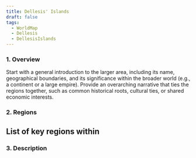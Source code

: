 ```yaml
---
title: Dellesis' Islands
draft: false
tags:
  - WorldMap
  - Dellesis
  - DellesisIslands
---
```

### 1. **Overview**

Start with a general introduction to the larger area, including its name, geographical boundaries, and its significance within the broader world (e.g., a continent or a large empire). Provide an overarching narrative that ties the regions together, such as common historical roots, cultural ties, or shared economic interests.

### 2. **Regions**

List of key regions within
- 

### 3. **Description**



